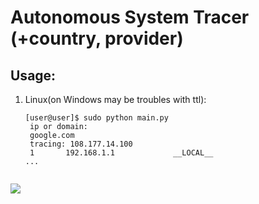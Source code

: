 # Autonomous System Tracer (+country, provider)
## Usage:
1. Linux(on Windows may be troubles with ttl):
   ```
   [user@user]$ sudo python main.py
    ip or domain:
    google.com
    tracing: 108.177.14.100
    1       192.168.1.1             __LOCAL__        
   ...     
    
 ![](Screenshot_20220408_162229.png)